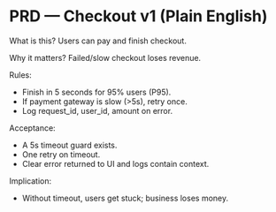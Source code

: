 # PRD — Checkout v1 (Plain English)

What is this? Users can pay and finish checkout.

Why it matters? Failed/slow checkout loses revenue.

Rules:
- Finish in 5 seconds for 95% users (P95).
- If payment gateway is slow (>5s), retry once.
- Log request_id, user_id, amount on error.

Acceptance:
- A 5s timeout guard exists.
- One retry on timeout.
- Clear error returned to UI and logs contain context.

Implication:
- Without timeout, users get stuck; business loses money.
